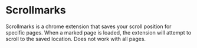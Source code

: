 # Scrollmarks
Scrollmarks is a chrome extension that saves your scroll position for specific pages. When a marked page is loaded, the extension will attempt to scroll to the saved location. Does not work with all pages.
